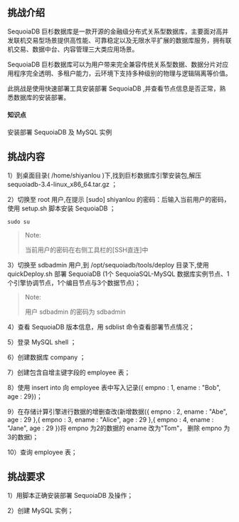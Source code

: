 ## 挑战介绍

SequoiaDB 巨杉数据库是一款开源的金融级分布式关系型数据库，主要面对高并发联机交易型场景提供高性能、可靠稳定以及无限水平扩展的数据库服务，拥有联机交易、数据中台、内容管理三大类应用场景。

SequoiaDB 巨杉数据库可以为用户带来完全兼容传统关系型数据、数据分片对应用程序完全透明、多租户能力，云环境下支持多种级别的物理与逻辑隔离等价值。

此挑战是使用快速部署工具安装部署 SequoiaDB ,并查看节点信息是否正常，熟悉数据库的安装部署。

#### 知识点

安装部署 SequoiaDB 及 MySQL 实例

## 挑战内容

1）到桌面目录( /home/shiyanlou )下,找到巨杉数据库引擎安装包,解压 sequoiadb-3.4-linux_x86_64.tar.gz ；

2）切换至 root 用户,在提示 [sudo] shiyanlou 的密码：后输入当前用户的密码，使用 setup.sh 脚本安装 SequoiaDB ；
 ```shell
sudo su
```
>Note:
>
>当前用户的密码在右侧工具栏的[SSH直连]中

3）切换至 sdbadmin 用户,到 /opt/sequoiadb/tools/deploy 目录下,使用 quickDeploy.sh 部署 SequoiaDB (1个 SequoiaSQL-MySQL 数据库实例节点、1个引擎协调节点，1个编目节点与3个数据节点)；
>Note:
>
>用户 sdbadmin 的密码为 sdbadmin

4）查看 SequoiaDB 版本信息，用 sdblist 命令查看部署节点情况；

5）登录 MySQL shell ；

6）创建数据库 company ；

7）创建包含自增主键字段的 employee 表；

8）使用 insert into 向 employee 表中写入记录({ empno : 1, ename : "Bob", age : 29})；

9）在存储计算引擎进行数据的增删查改(新增数据({ empno : 2, ename : "Abe", age : 29 },{ empno : 3, ename : "Alice", age : 29 },{ empno : 4, ename : "Jane", age : 29 })将 empno 为2的数据的 ename 改为"Tom"， 删除 empno 为3的数据)；

10）查询 employee 表；

## 挑战要求

1）用脚本正确安装部署 SequoiaDB 及操作；

2）创建 MySQL 实例；

<!--
## 示例代码

1）到桌面目录( /home/shiyanlou )下,找到巨杉数据库引擎安装包,解压 sequoiadb-3.4-linux_x86_64.tar.gz ；
 ```shell
cd /home/shiyanlou
tar -zxvf sequoiadb-3.4-linux_x86_64.tar.gz
```

2）切换至 root 用户,在提示 [sudo] shiyanlou 的密码：后输入当前用户的密码，使用 setup.sh 脚本安装 SequoiaDB ；
```shell
sudo su root(密码在网址右边的SSH直连中) 
./setup.sh
```

3）切换至 sdbadmin 用户,到 /opt/sequoiadb/tools/deploy 目录下,使用 quickDeploy.sh 部署 SequoiaDB (1个 SequoiaSQL-MySQL 数据库实例节点、1个引擎协调节点，1个编目节点与3个数据节点)；
```shell
su sdbadmin
cd /opt/sequoiadb/tools/deploy
./quickDeploy.sh --sdb --mysql
```

4）查看 SequoiaDB 版本信息，用 sdblist 命令查看部署节点情况；
```shell
sdb --version
sdblist -t all
```

5）登录 MySQL shell ；
```shell
/opt/sequoiasql/mysql/bin/mysql -h 127.0.0.1 -P 3306 -u root
```

6）创建数据库 company ；
```sql
CREATE DATABASE company ;
USE company ;
```

7）创建包含自增主键字段的 employee 表；
```sql
CREATE TABLE employee (empno INT AUTO_INCREMENT PRIMARY KEY, ename VARCHAR(128), age INT) ;
```

8）使用 insert into 向 employee 表中写入记录( { empno : 1, ename : "Bob", age : 29} )；
```sql
INSERT INTO employee VALUES (1,  "Bob", 29) ;
```

9）在存储计算引擎进行数据的增删查改(新增数据({ empno : 2, ename : "Abe", age : 29 },{ empno : 3, ename : "Alice", age : 29 },{ empno : 4, ename : "Jane", age : 29 })将 empno 为2的数据的 ename 改为" Tom "， 删除 empno 为3的数据)；
```javascript
sdb
var db=new Sdb();
db.company.employee.find () ;
db.company.employee.insert( [ { empno : 2, ename : "Abe", age : 29 },{ empno : 3, ename : "Alice", age : 29 },{ empno : 4, ename : "Jane", age : 29 } ] );
db.company.employee.update ({ $set: { "ename": "Tom" } }, { empno: 2 }) ;
db.company.employee.remove ({ empno: 3}) ;
```

10）查询 employee 表；
```javascript
db.company.employee.find () ;
```
>